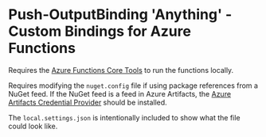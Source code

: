 # Push-OutputBinding 'Anything' - Custom Bindings for Azure Functions

Requires the [Azure Functions Core Tools](https://github.com/Azure/azure-functions-core-tools) to run the functions locally.

Requires modifying the `nuget.config` file if using package references from a NuGet feed. If the NuGet feed is a feed in Azure Artifacts, the [Azure Artifacts Credential Provider](https://github.com/microsoft/artifacts-credprovider) should be installed.

The `local.settings.json` is intentionally included to show what the file could look like.
